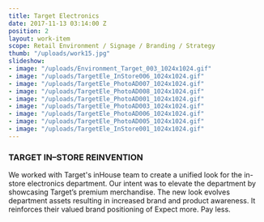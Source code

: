 ```yaml
---
title: Target Electronics
date: 2017-11-13 03:14:00 Z
position: 2
layout: work-item
scope: Retail Environment / Signage / Branding / Strategy
thumb: "/uploads/work15.jpg"
slideshow:
- image: "/uploads/Environment_Target_003_1024x1024.gif"
- image: "/uploads/TargetEle_InStore006_1024x1024.gif"
- image: "/uploads/TargetEle_PhotoAD007_1024x1024.gif"
- image: "/uploads/TargetEle_PhotoAD008_1024x1024.gif"
- image: "/uploads/TargetEle_PhotoAD001_1024x1024.gif"
- image: "/uploads/TargetEle_PhotoAD003_1024x1024.gif"
- image: "/uploads/TargetEle_PhotoAD006_1024x1024.gif"
- image: "/uploads/TargetEle_PhotoAD005_1024x1024.gif"
- image: "/uploads/TargetEle_InStore001_1024x1024.gif"
---
```


### TARGET IN–STORE REINVENTION

We worked with Target's inHouse team to create a unified look for the in-store electronics department. Our intent was to elevate the department by showcasing Target’s premium merchandise. The new look evolves department assets resulting in increased brand and product awareness. It reinforces  their valued brand positioning of Expect more. Pay less.
